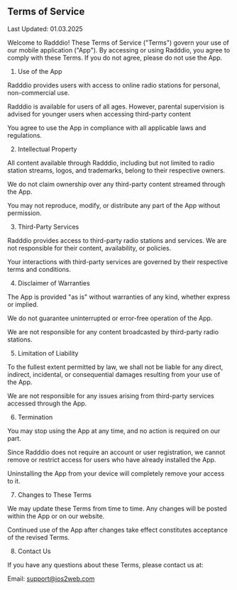 ## Terms of Service

Last Updated: 01.03.2025

Welcome to Radddio! These Terms of Service ("Terms") govern your use of our mobile application ("App"). By accessing or using Radddio, you agree to comply with these Terms. If you do not agree, please do not use the App.

1. Use of the App

Radddio provides users with access to online radio stations for personal, non-commercial use.

Radddio is available for users of all ages. However, parental supervision is advised for younger users when accessing third-party content

You agree to use the App in compliance with all applicable laws and regulations.

2. Intellectual Property

All content available through Radddio, including but not limited to radio station streams, logos, and trademarks, belong to their respective owners.

We do not claim ownership over any third-party content streamed through the App.

You may not reproduce, modify, or distribute any part of the App without permission.

3. Third-Party Services

Radddio provides access to third-party radio stations and services. We are not responsible for their content, availability, or policies.

Your interactions with third-party services are governed by their respective terms and conditions.

4. Disclaimer of Warranties

The App is provided "as is" without warranties of any kind, whether express or implied.

We do not guarantee uninterrupted or error-free operation of the App.

We are not responsible for any content broadcasted by third-party radio stations.

5. Limitation of Liability

To the fullest extent permitted by law, we shall not be liable for any direct, indirect, incidental, or consequential damages resulting from your use of the App.

We are not responsible for any issues arising from third-party services accessed through the App.

6. Termination

You may stop using the App at any time, and no action is required on our part.

Since Radddio does not require an account or user registration, we cannot remove or restrict access for users who have already installed the App.

Uninstalling the App from your device will completely remove your access to it.

7. Changes to These Terms

We may update these Terms from time to time. Any changes will be posted within the App or on our website.

Continued use of the App after changes take effect constitutes acceptance of the revised Terms.

8. Contact Us

If you have any questions about these Terms, please contact us at:

Email: support@ios2web.com
